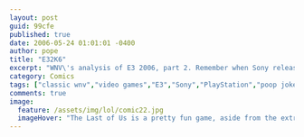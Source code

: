 ```yaml
---
layout: post
guid: 99cfe
published: true
date: 2006-05-24 01:01:01 -0400
author: pope
title: "E32K6"
excerpt: "WNV\'s analysis of E3 2006, part 2. Remember when Sony released a giant, overpowered, weird looking, new console? Yeah me neither."
category: Comics
tags: ["classic wnv","video games","E3","Sony","PlayStation","poop jokes"]
comments: true 
image:
  feature: /assets/img/lol/comic22.jpg
  imageHover: "The Last of Us is a pretty fun game, aside from the extremely mushy, chunky, smelly controller. Although the corn makes for a very interesting weapon switching scheme."
---
```


